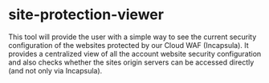 # site-protection-viewer
This tool will provide the user with a simple way to see the current security configuration of the websites protected by our Cloud WAF (Incapsula). It provides a centralized view of all the account website security configuration and also checks whether the sites origin servers can be accessed directly (and not only via Incapsula).
